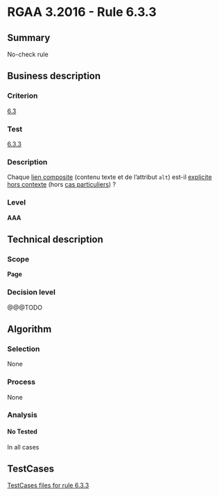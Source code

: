 # RGAA 3.2016 - Rule 6.3.3

## Summary
No-check rule


## Business description

### Criterion
[6.3](http://references.modernisation.gouv.fr/rgaa-accessibilite/criteres.html#crit-6-3)

### Test
[6.3.3](http://references.modernisation.gouv.fr/rgaa-accessibilite/criteres.html#test-6-3-3)

### Description
<div lang="fr">Chaque <a href="http://references.modernisation.gouv.fr/rgaa-accessibilite/glossaire.html#lien-composite">lien composite</a> (contenu texte et de l&#x2019;attribut <code lang="en">alt</code>) est-il <a href="http://references.modernisation.gouv.fr/rgaa-accessibilite/glossaire.html#lien-explicite-hors-contexte">explicite hors contexte</a> (hors <a href="http://references.modernisation.gouv.fr/rgaa-accessibilite/cas-particuliers.html#cp-6-1,6-3" title="Cas particuliers pour le crit&#xE8;re 6.3">cas particuliers</a>)&nbsp;?</div>

### Level
**AAA**


## Technical description

### Scope
**Page**

### Decision level
@@@TODO


## Algorithm

### Selection
None

### Process
None

### Analysis

#### No Tested
In all cases


##  TestCases

[TestCases files for rule 6.3.3](https://github.com/Asqatasun/Asqatasun/tree/RGAA_3.2016/rules/rules-rgaa3.2016/src/test/resources/testcases/rgaa32016/Rgaa32016Rule060303/)


